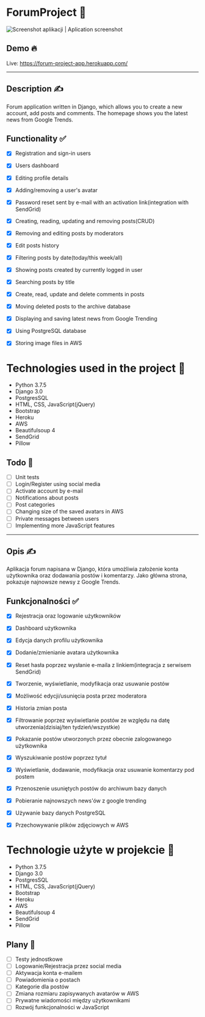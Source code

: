 # ForumProject 🧵

![Screenshot aplikacji | Aplication screenshot](https://i.imgur.com/N7HSlSn.png)

## Demo 🔥 

Live: https://forum-project-app.herokuapp.com/

---

## Description ✍️

Forum application written in Django, which allows you to create a new account, add posts and comments.
The homepage shows you the latest news from Google Trends.


## Functionality ✅

- [x] Registration and sign-in users
- [x] Users dashboard
- [x] Editing profile details
- [x] Adding/removing a user's avatar
- [x] Password reset sent by e-mail with an activation link(integration with SendGrid)
- [x] Creating, reading, updating and removing posts(CRUD)
- [x] Removing and editing posts by moderators
- [x] Edit posts history
- [x] Filtering posts by date(today/this week/all)
- [x] Showing posts created by currently logged in user
- [x] Searching posts by title
- [x] Create, read, update and delete comments in posts
- [x] Moving deleted posts to the archive database
- [x] Displaying and saving latest news from Google Trending
- [x] Using PostgreSQL database
- [x] Storing image files in AWS


# Technologies used in the project 🔨

- Python 3.7.5
- Django 3.0
- PostgresSQL
- HTML, CSS, JavaScript(jQuery)
- Bootstrap
- Heroku
- AWS
- Beautifulsoup 4
- SendGrid
- Pillow


## Todo 🔭

- [ ] Unit tests
- [ ] Login/Register using social media
- [ ] Activate account by e-mail
- [ ] Notifications about posts
- [ ] Post categories
- [ ] Changing size of the saved avatars in AWS
- [ ] Private messages between users
- [ ] Implementing more JavaScript features

---

## Opis ✍️

Aplikacja forum napisana w Django, która umożliwia założenie konta użytkownika oraz dodawania postów i komentarzy.
Jako główna strona, pokazuje najnowsze newsy z Google Trends.


## Funkcjonalności ✅

- [x] Rejestracja oraz logowanie użytkowników
- [x] Dashboard użytkownika 
- [x] Edycja danych profilu użytkownika
- [x] Dodanie/zmienianie avatara użytkownika
- [x] Reset hasła poprzez wysłanie e-maila z linkiem(integracja z serwisem SendGrid)
- [x] Tworzenie, wyświetlanie, modyfikacja oraz usuwanie postów
- [x] Możliwość edycji/usunięcia posta przez moderatora
- [x] Historia zmian posta
- [x] Filtrowanie poprzez wyświetlanie postów ze względu na datę utworzenia(dzisiaj/ten tydzień/wszystkie)
- [x] Pokazanie postów utworzonych przez obecnie zalogowanego użytkownika
- [x] Wyszukiwanie postów poprzez tytuł
- [x] Wyświetlanie, dodawanie, modyfikacja oraz usuwanie komentarzy pod postem
- [x] Przenoszenie usuniętych postów do archiwum bazy danych
- [x] Pobieranie najnowszych news'ów z google trending
- [x] Używanie bazy danych PostgreSQL
- [x] Przechowywanie plików zdjęciowych w AWS


# Technologie użyte w projekcie 🔨

- Python 3.7.5
- Django 3.0
- PostgresSQL
- HTML, CSS, JavaScript(jQuery)
- Bootstrap
- Heroku
- AWS
- Beautifulsoup 4
- SendGrid
- Pillow


## Plany 🔭

- [ ] Testy jednostkowe
- [ ] Logowanie/Rejestracja przez social media
- [ ] Aktywacja konta e-mailem
- [ ] Powiadomienia o postach
- [ ] Kategorie dla postów
- [ ] Zmiana rozmiaru zapisywanych avatarów w AWS
- [ ] Prywatne wiadomości między użytkownikami
- [ ] Rozwój funkcjonalności w JavaScript